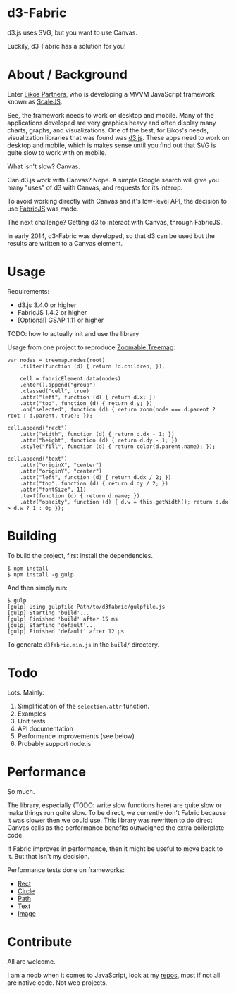 d3-Fabric
=====

d3.js uses SVG, but you want to use Canvas.

Luckily, d3-Fabric has a solution for you!

About / Background
=====

Enter [Eikos Partners](http://www.eikospartners.com/), who is developing a MVVM JavaScript framework
known as [ScaleJS](http://scalejs.com/).

See, the framework needs to work on desktop and mobile. Many of the applications developed are very
graphics heavy and often display many charts, graphs, and visualizations. One of the best, for Eikos's
needs, visualization libraries that was found was [d3.js](http://d3js.org/). These apps need to work on
desktop and mobile, which is makes sense until you find out that SVG is quite slow to work with on mobile.

What isn't slow? Canvas.

Can d3.js work with Canvas? Nope. A simple Google search will give you many "uses" of d3 with Canvas,
and requests for its interop.

To avoid working directly with Canvas and it's low-level API, the decision to use [FabricJS](http://fabricjs.com/) was made.

The next challenge? Getting d3 to interact with Canvas, through FabricJS.

In early 2014, d3-Fabric was developed, so that d3 can be used but the results are written to a Canvas element.

Usage
=====

Requirements:
* d3.js 3.4.0 or higher
* FabricJS 1.4.2 or higher
* [Optional] GSAP 1.11 or higher

TODO: how to actually init and use the library

Usage from one project to reproduce [Zoomable Treemap](http://mbostock.github.io/d3/talk/20111018/treemap.html):
```
var nodes = treemap.nodes(root)
    .filter(function (d) { return !d.children; }),

    cell = fabricElement.data(nodes)
    .enter().append("group")
    .classed("cell", true)
    .attr("left", function (d) { return d.x; })
    .attr("top", function (d) { return d.y; })
    .on("selected", function (d) { return zoom(node === d.parent ? root : d.parent, true); });

cell.append("rect")
    .attr("width", function (d) { return d.dx - 1; })
    .attr("height", function (d) { return d.dy - 1; })
    .style("fill", function (d) { return color(d.parent.name); });

cell.append("text")
    .attr("originX", "center")
    .attr("originY", "center")
    .attr("left", function (d) { return d.dx / 2; })
    .attr("top", function (d) { return d.dy / 2; })
    .attr("fontSize", 11)
    .text(function (d) { return d.name; })
    .attr("opacity", function (d) { d.w = this.getWidth(); return d.dx > d.w ? 1 : 0; });
```

Building
=====

To build the project, first install the dependencies.
```
$ npm install
$ npm install -g gulp
```
And then simply run:
```
$ gulp
[gulp] Using gulpfile Path/to/d3fabric/gulpfile.js
[gulp] Starting 'build'...
[gulp] Finished 'build' after 15 ms
[gulp] Starting 'default'...
[gulp] Finished 'default' after 12 μs
```
To generate `d3fabric.min.js` in the `build/` directory.

Todo
=====

Lots. Mainly:

1. Simplification of the `selection.attr` function.
2. Examples
3. Unit tests
4. API documentation
5. Performance improvements (see below)
6. Probably support node.js

Performance
=====

So much.

The library, especially (TODO: write slow functions here) are quite slow or make things run quite slow. To be direct,
we currently don't Fabric because it was slower then we could use. This library was rewritten to do direct Canvas calls
as the performance benefits outweighed the extra boilerplate code.

If Fabric improves in performance, then it might be useful to move back to it. But that isn't my decision.

Performance tests done on frameworks:
* [Rect](http://jsperf.com/canvas-frameworks)
* [Circle](http://jsperf.com/canvas-frameworks-circle)
* [Path](http://jsperf.com/canvas-frameworks-path)
* [Text](http://jsperf.com/canvas-framework-text)
* [Image](http://jsperf.com/canvas-frameworks-image)

Contribute
====

All are welcome.

I am a noob when it comes to JavaScript, look at my [repos](https://github.com/rcmaniac25?tab=repositories), most if not all are native code. Not web projects.
